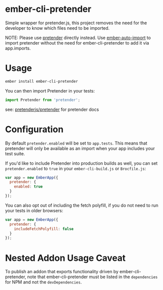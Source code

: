 ember-cli-pretender
===================

Simple wrapper for pretender.js, this project removes the need for the
developer to know which files need to be imported.

NOTE: Please use [pretender](https://github.com/pretenderjs/pretender) directly instead. Use [ember-auto-import](https://github.com/ef4/ember-auto-import) to import pretender without the need for ember-cli-pretender to add it via app.imports.

Usage
=====

```sh
ember install ember-cli-pretender
```

You can then import Pretender in your tests:

```javascript
import Pretender from 'pretender';
```

see: [pretenderjs/pretender](https://github.com/pretenderjs/pretender) for pretender
docs

Configuration
=====

By default `pretender.enabled` will be set to `app.tests`. This means that pretender will only be available as an import when your app includes your test suite.

If you'd like to include Pretender into production builds as well, you can set `pretender.enabled` to `true` in your `ember-cli-build.js` or `Brocfile.js`:

```javascript
var app = new EmberApp({
  pretender: {
    enabled: true
  }
});
```

You can also opt out of including the fetch polyfill, if you do not need to run your tests in older browsers:

```javascript
var app = new EmberApp({
  pretender: {
    includeFetchPolyfill: false
  }
});
```

Nested Addon Usage Caveat
=====

To publish an addon that exports functionality driven by ember-cli-pretender,
note that ember-cli-pretender must be listed in the `dependencies` for NPM
and not the `devDependencies`.
